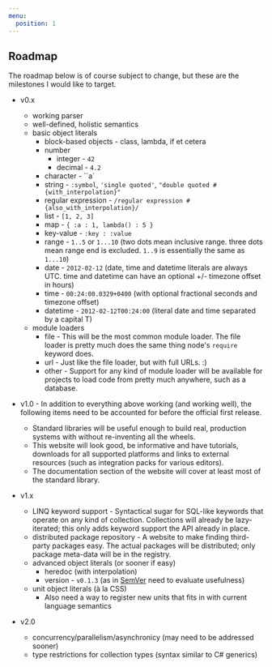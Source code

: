 ```yaml
---
menu:
  position: 1
---
```


## Roadmap

The roadmap below is of course subject to change, but these are the milestones I would like to target.

* v0.x
  * working parser
  * well-defined, holistic semantics
  * basic object literals
    * block-based objects - class, lambda, if et cetera
    * number
      * integer - `42`
      * decimal - `4.2`
    * character - ``a`
    * string - `:symbol`, `'single quoted'`, `"double quoted #{with_interpolation}"`
    * regular expression - `/regular expression #{also_with_interpolation}/`
    * list - `[1, 2, 3]`
    * map - `{ :a : 1, lambda() : 5 }`
    * key-value - `:key : :value`
    * range - `1..5` or `1...10` (two dots mean inclusive range. three dots mean range end is excluded. `1..9` is essentially the same as `1...10`)
    * date - `2012-02-12` (date, time and datetime literals are always UTC. time and datetime can have an optional +/- timezone offset in hours)
    * time - `00:24:00.0329+0400` (with optional fractional seconds and timezone offset)
    * datetime - `2012-02-12T00:24:00` (literal date and time separated by a capital T)
  * module loaders
    * file - This will be the most common module loader. The file loader is pretty much does the same thing node's `require` keyword does.
    * url - Just like the file loader, but with full URLs. :)
    * other - Support for any kind of module loader will be available for projects to load code from pretty much anywhere, such as a database.

* v1.0 - In addition to everything above working (and working well), the following items need to be accounted for before the official first release.
  * Standard libraries will be useful enough to build real, production systems with without re-inventing all the wheels.
  * This website will look good, be informative and have tutorials, downloads for all supported platforms and links to external resources (such as integration packs for various editors).
  * The documentation section of the website will cover at least most of the standard library.

* v1.x
  * LINQ keyword support - Syntactical sugar for SQL-like keywords that operate on any kind of collection. Collections will already be lazy-iterated; this only adds keyword support the API already in place.
  * distributed package repository - A website to make finding third-party packages easy. The actual packages will be distributed; only package meta-data will be in the registry.
  * advanced object literals (or sooner if easy)
    * heredoc (with interpolation)
    * version - `v0.1.3` (as in [SemVer](http://semver.org/) need to evaluate usefulness)
  * unit object literals (à la CSS)
    * Also need a way to register new units that fits in with current language semantics

* v2.0
  * concurrency/parallelism/asynchronicy (may need to be addressed sooner)
  * type restrictions for collection types (syntax similar to C# generics)
